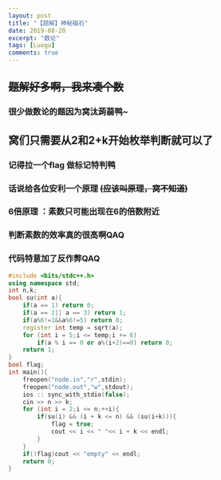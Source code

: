 ```yaml
---
layout: post
title: "【题解】神秘磁石"
date: 2019-08-20
excerpt: "数论"
tags: [Luogu]
comments: true
---
```

## ~~题解好多啊，我来凑个数~~

### 很少做数论的题因为窝汰蒟蒻鸭~

## 窝们只需要从2和2+k开始枚举判断就可以了

### 记得拉一个flag 做标记特判鸭

### 话说给各位安利一个原理 ~~(应该叫原理，窝不知道)~~

### 6倍原理 ：素数只可能出现在6的倍数附近

### 判断素数的效率真的很高啊QAQ

### 代码特意加了反作弊QAQ

```cpp
#include <bits/stdc++.h>
using namespace std;
int n,k;
bool su(int a){
    if(a == 1) return 0;
    if(a == 2|| a == 3) return 1;
    if(a%6!=1&&a%6!=5) return 0;
    register int temp = sqrt(a);
    for (int i = 5;i <= temp;i += 6)
        if(a % i == 0 or a%(i+2)==0) return 0;
    return 1;
}
bool flag;
int main(){
	freopen("node.in","r",stdin);
	freopen("node.out","w",stdout);
	ios :: sync_with_stdio(false);
	cin >> n >> k;
	for (int i = 2;i <= n;++i){
		if(su(i) && (i + k <= n) && (su(i+k))){
			flag = true;
			cout << i << " "<< i + k << endl;
		}
	}
	if(!flag)cout << "empty" << endl;
	return 0;
}
```